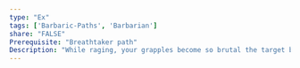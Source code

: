 ```yaml
---
type: "Ex"
tags: ['Barbaric-Paths', 'Barbarian']
share: "FALSE"
Prerequisite: "Breathtaker path"
Description: "While raging, your grapples become so brutal the target becomes unable to breathe and must hold their breath as long as you control and maintain the grapple. In addition half the bonus from breathtaker applies any time the barbarian choses to deal damage as part of a grapple."
---
```

